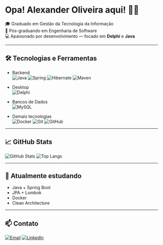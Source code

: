 # Opa! Alexander Oliveira aqui! 🤘🏻

🎓 Graduado em Gestão da Tecnologia da Informação  
🧠 Pós-graduando em Engenharia de Software  
💻 Apaixonado por desenvolvimento — focado em **Delphi** e **Java**  

---

## 🛠️ Tecnologias e Ferramentas

- Backend<br>
![Java](https://img.shields.io/badge/Java-ED8B00?style=flat-suqre&logo=openjdk&logoColor=white)
![Spring](https://img.shields.io/badge/SpringBoot-6DB33F?style=flat-square&logo=Spring&logoColor=white)
![Hibernate](https://img.shields.io/badge/Hibernate-59666C?style=flat-square&logo=hibernate&logoColor=white)
![Maven](https://img.shields.io/badge/Maven-C71A36?style=flat-square&logo=apachemaven&logoColor=white)


- Desktop<br>
![Delphi](https://img.shields.io/badge/-Delphi-red?style=flat-square&logo=delphi)

- Bancos de Dados<br>
![MySQL](https://img.shields.io/badge/MySQL-4479A1?style=flat-square&logo=mysql&logoColor=white)

- Demais tecnologias<br>
![Docker](https://img.shields.io/badge/Docker-2496ED?style=flat-square&logo=docker&logoColor=white)
![Git](https://img.shields.io/badge/Git-F05032?style=flat-square&logo=git&logoColor=white)
![GitHub](https://img.shields.io/badge/GitHub-181717?style=flat-square&logo=github&logoColor=white)

---

## 📈 GitHub Stats
![GitHub Stats](https://github-readme-stats.vercel.app/api?username=oliveira-alexander&show_icons=true&theme=dracula)
![Top Langs](https://github-readme-stats.vercel.app/api/top-langs/?username=oliveira-alexander&layout=compact&langs_count=8&theme=dracula)

---

## 🧠 Atualmente estudando
- Java + Spring Boot
- JPA + Lombok
- Docker
- Clean Architecture

---

## 📫 Contato
[![Email](https://img.shields.io/badge/Gmail-D14836?style=flat-square&logo=gmail&logoColor=white)](mailto:oliveir4.4lexander@gmail.com)
[![LinkedIn](https://img.shields.io/badge/-LinkedIn-0A66C2?style=flat-square&logo=linkedin&logoColor=white)](https://www.linkedin.com/in/alexanderwoliveira)
